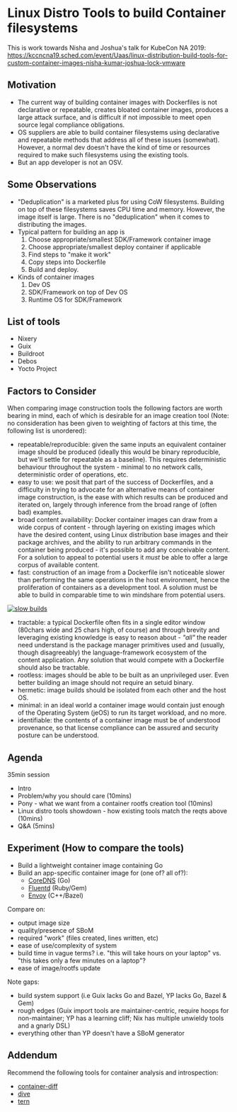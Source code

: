 # Linux Distro Tools to build Container filesystems

This is work towards Nisha and Joshua's talk for KubeCon NA 2019: https://kccncna19.sched.com/event/Uaas/linux-distribution-build-tools-for-custom-container-images-nisha-kumar-joshua-lock-vmware

## Motivation
- The current way of building container images with Dockerfiles is not declarative or repeatable, creates bloated container images, produces a large attack surface, and is difficult if not impossible to meet open source legal compliance obligations.
- OS suppliers are able to build container filesystems using declarative and repeatable methods that address all of these issues (somewhat). However, a normal dev doesn't have the kind of time or resources required to make such filesystems using the existing tools.
- But an app developer is not an OSV.

## Some Observations
- "Deduplication" is a marketed plus for using CoW filesystems. Building on top of these filesystems saves CPU time and memory. However, the image itself is large. There is no "deduplication" when it comes to distributing the images.
- Typical pattern for building an app is
  1. Choose appropriate/smallest SDK/Framework container image
  2. Choose appropriate/smallest deploy container if applicable
  3. Find steps to "make it work"
  4. Copy steps into Dockerfile
  5. Build and deploy.
- Kinds of container images
  1. Dev OS
  2. SDK/Framework on top of Dev OS
  3. Runtime OS for SDK/Framework

## List of tools
- Nixery
- Guix
- Buildroot
- Debos 
- Yocto Project

## Factors to Consider
When comparing image construction tools the following factors are worth bearing in mind, each of which is desirable for an image creation tool (Note: no consideration has been given to weighting of factors at this time, the following list is unordered):
- repeatable/reproducible: given the same inputs an equivalent container image should be produced (ideally this would be binary reproducible, but we'll settle for repeatable as a baseline). This requires deterministic behaviour throughout the system - minimal to no network calls, deterministic order of operations, etc.
- easy to use: we posit that part of the success of Dockerfiles, and a difficulty in trying to advocate for an alternative means of container image construction, is the ease with which results can be produced and iterated on, largely through inference from the broad range of (often bad) examples.
- broad content availability: Docker container images can draw from a wide corpus of content - through layering on existing images which have the desired content, using Linux distribution base images and their package archives, and the ability to run arbitrary commands in the container being produced - it's possible to add any conceivable content. For a solution to appeal to potential  users it _must_ be able to offer a large corpus of available content.
- fast: construction of an image from a Dockerfile isn't noticeable slower than performing the same operations in the host environment, hence the proliferation of containers as a development tool. A solution must be able to build in comparable time to win mindshare from potential users.

[![slow builds](https://imgs.xkcd.com/comics/compiling.png)](https://xkcd.com/303/)

- tractable: a typical Dockerfile often fits in a single editor window (80chars wide and 25 chars high, of course) and through brevity and leveraging existing knowledge is easy to reason about - _"all"_ the reader need understand is the package manager primitives used and (usually, though disagreeably) the language-framework ecosystem of the content application. Any solution that would compete with a Dockerfile should also be tractable.
- rootless: images should be able to be built as an unprivileged user. Even better building an image should not require an setuid binary.
- hermetic: image builds should be isolated from each other and the host OS.
- minimal: in an ideal world a container image would contain just enough of the Operating System (jeOS) to run its target workload, and no more.
- identifiable: the contents of a container image must be of understood provenance, so that license compliance can be assured and security posture can be understood.

## Agenda
35min session
- Intro
- Problem/why you should care (10mins)
- Pony - what we want from a container rootfs creation tool (10mins)
- Linux distro tools showdown - how existing tools match the reqts above (10mins)
- Q&A (5mins)

## Experiment (How to compare the tools)
- Build a lightweight container image containing Go
- Build an app-specific container image for (one of? all of?):
  - [CoreDNS](https://github.com/coredns/coredns) (Go)
  - [Fluentd]() (Ruby/Gem)
  - [Envoy]() (C++/Bazel)

Compare on:
- output image size
- quality/presence of SBoM
- required "work" (files created, lines written, etc)
- ease of use/complexity of system
- build time in vague terms? i.e. "this will take hours on your laptop" vs. "this takes only a few minutes on a laptop"?
- ease of image/rootfs update

Note gaps:
- build system support (i.e Guix lacks Go and Bazel, YP lacks Go, Bazel & Gem)
- rough edges (Guix import tools are maintainer-centric, require hoops for non-maintainer; YP has a learning cliff; Nix has multiple unwieldy tools and a gnarly DSL)
- everything other than YP doesn't have a SBoM generator


## Addendum
Recommend the following tools for container analysis and introspection:
* [container-diff](https://github.com/GoogleContainerTools/container-diff)
* [dive](https://github.com/wagoodman/dive)
* [tern](https://github.com/vmware/tern)
